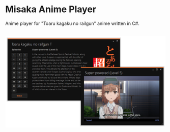 # Misaka Anime Player
Anime player for "Toaru kagaku no railgun" anime written in C#.

<p align="center">
    <br>
    <img src="img.PNG">
</p>